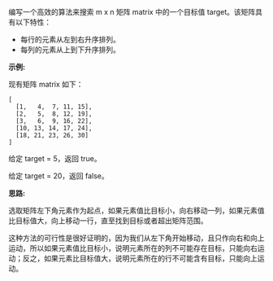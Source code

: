 编写一个高效的算法来搜索 m x n 矩阵 matrix 中的一个目标值 target。该矩阵具有以下特性：

- 每行的元素从左到右升序排列。
- 每列的元素从上到下升序排列。

**示例:**

现有矩阵 matrix 如下：

```
[
  [1,   4,  7, 11, 15],
  [2,   5,  8, 12, 19],
  [3,   6,  9, 16, 22],
  [10, 13, 14, 17, 24],
  [18, 21, 23, 26, 30]
]
```

给定 target = 5，返回 true。

给定 target = 20，返回 false。

**思路:**

选取矩阵左下角元素作为起点，如果元素值比目标小，向右移动一列，如果元素值比目标值大，向上移动一行，直至找到目标或者超出矩阵范围。

这种方法的可行性是很好证明的，因为我们从左下角开始移动，且只作向右和向上运动，所以如果元素值比目标小，说明元素所在的列不可能存在目标，只能向右运动；反之，如果元素比目标值大，说明元素所在的行不可能含有目标，只能向上运动。
